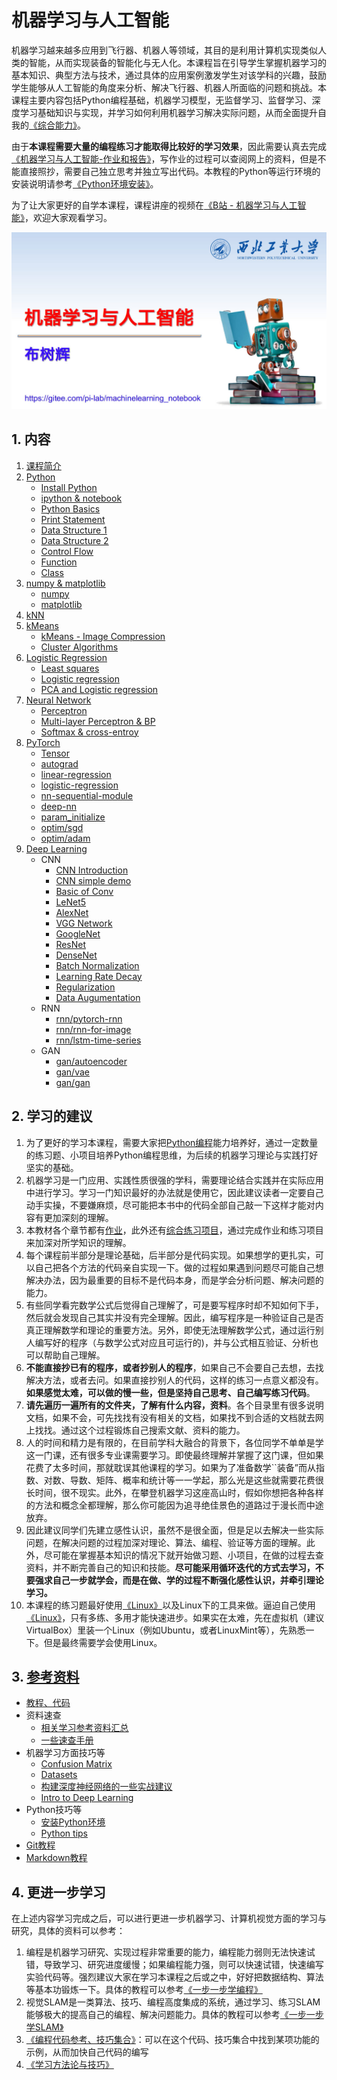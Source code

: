 # 机器学习与人工智能

机器学习越来越多应用到飞行器、机器人等领域，其目的是利用计算机实现类似人类的智能，从而实现装备的智能化与无人化。本课程旨在引导学生掌握机器学习的基本知识、典型方法与技术，通过具体的应用案例激发学生对该学科的兴趣，鼓励学生能够从人工智能的角度来分析、解决飞行器、机器人所面临的问题和挑战。本课程主要内容包括Python编程基础，机器学习模型，无监督学习、监督学习、深度学习基础知识与实现，并学习如何利用机器学习解决实际问题，从而全面提升自我的[《综合能力》](Targets.md)。

由于**本课程需要大量的编程练习才能取得比较好的学习效果**，因此需要认真去完成[《机器学习与人工智能-作业和报告》](https://gitee.com/pi-lab/machinelearning_homework)，写作业的过程可以查阅网上的资料，但是不能直接照抄，需要自己独立思考并独立写出代码。本教程的Python等运行环境的安装说明请参考[《Python环境安装》](references_tips/InstallPython.md)。

为了让大家更好的自学本课程，课程讲座的视频在[《B站 - 机器学习与人工智能》](https://www.bilibili.com/video/BV1oZ4y1N7ei/)，欢迎大家观看学习。



![Machine Learning Cover](images/machine_learning_1.jpg)


## 1. 内容
1. [课程简介](CourseIntroduction.pdf)
2. [Python](0_python/README.md)
   - [Install Python](references_tips/InstallPython.md)
   - [ipython & notebook](0_python/0-ipython_notebook.ipynb)
   - [Python Basics](0_python/1_Basics.ipynb)
   - [Print Statement](0_python/2_Print_Statement.ipynb)
   - [Data Structure 1](0_python/3_Data_Structure_1.ipynb)
   - [Data Structure 2](0_python/4_Data_Structure_2.ipynb)
   - [Control Flow](0_python/5_Control_Flow.ipynb)
   - [Function](0_python/6_Function.ipynb)
   - [Class](0_python/7_Class.ipynb)
3. [numpy & matplotlib](1_numpy_matplotlib_scipy_sympy/README.md)
   - [numpy](1_numpy_matplotlib_scipy_sympy/1-numpy_tutorial.ipynb)
   - [matplotlib](1_numpy_matplotlib_scipy_sympy/2-matplotlib_tutorial.ipynb)
4. [kNN](2_knn/knn_classification.ipynb)
5. [kMeans](3_kmeans/1-k-means.ipynb)
   - [kMeans - Image Compression](3_kmeans/2-kmeans-color-vq.ipynb)
   - [Cluster Algorithms](3_kmeans/3-ClusteringAlgorithms.ipynb)
6. [Logistic Regression](4_logistic_regression/)
   - [Least squares](4_logistic_regression/1-Least_squares.ipynb)
   - [Logistic regression](4_logistic_regression/2-Logistic_regression.ipynb)
   - [PCA and Logistic regression](4_logistic_regression/3-PCA_and_Logistic_Regression.ipynb)
7. [Neural Network](5_nn/)
   - [Perceptron](5_nn/1-Perceptron.ipynb)
   - [Multi-layer Perceptron & BP](5_nn/2-mlp_bp.ipynb)
   - [Softmax & cross-entroy](5_nn/3-softmax_ce.ipynb)
8. [PyTorch](6_pytorch/README.md)
   - [Tensor](6_pytorch/1-tensor.ipynb)
   - [autograd](6_pytorch/2-autograd.ipynb)
   - [linear-regression](6_pytorch/3-linear-regression.ipynb)
   - [logistic-regression](6_pytorch/4-logistic-regression.ipynb)
   - [nn-sequential-module](6_pytorch/5-nn-sequential-module.ipynb)
   - [deep-nn](6_pytorch/6-deep-nn.ipynb)
   - [param_initialize](6_pytorch/7-param_initialize.ipynb)
   - [optim/sgd](6_pytorch/optimizer/6_1-sgd.ipynb)
   - [optim/adam](6_pytorch/optimizer/6_6-adam.ipynb)
9. [Deep Learning](7_deep_learning/README.md)
   - CNN
      - [CNN Introduction](7_deep_learning/1_CNN/CNN_Introduction.pptx)
      - [CNN simple demo](demo_code/3_CNN_MNIST.py)
      - [Basic of Conv](7_deep_learning/1_CNN/01-basic_conv.ipynb)
      - [LeNet5](7_deep_learning/1_CNN/02-LeNet5.ipynb)
      - [AlexNet](7_deep_learning/1_CNN/03-AlexNet.ipynb)
      - [VGG Network](7_deep_learning/1_CNN/04-vgg.ipynb)
      - [GoogleNet](7_deep_learning/1_CNN/05-googlenet.ipynb)
      - [ResNet](7_deep_learning/1_CNN/06-resnet.ipynb)
      - [DenseNet](7_deep_learning/1_CNN/07-densenet.ipynb)
      - [Batch Normalization](7_deep_learning/1_CNN/08-batch-normalization.ipynb)
      - [Learning Rate Decay](7_deep_learning/1_CNN/09-lr-decay.ipynb)
      - [Regularization](7_deep_learning/1_CNN/10-regularization.ipynb)
      - [Data Augumentation](7_deep_learning/1_CNN/11-data-augumentation.ipynb)
   - RNN
      - [rnn/pytorch-rnn](7_deep_learning/2_RNN/pytorch-rnn.ipynb)
      - [rnn/rnn-for-image](7_deep_learning/2_RNN/rnn-for-image.ipynb)
      - [rnn/lstm-time-series](7_deep_learning/2_RNN/time-series/lstm-time-series.ipynb)
   - GAN
      - [gan/autoencoder](7_deep_learning/3_GAN/autoencoder.ipynb)
      - [gan/vae](7_deep_learning/3_GAN/vae.ipynb)
      - [gan/gan](7_deep_learning/3_GAN/gan.ipynb)



## 2. 学习的建议
1. 为了更好的学习本课程，需要大家把[Python编程](0_python)能力培养好，通过一定数量的练习题、小项目培养Python编程思维，为后续的机器学习理论与实践打好坚实的基础。
2. 机器学习是一门应用、实践性质很强的学科，需要理论结合实践并在实际应用中进行学习。学习一门知识最好的办法就是使用它，因此建议读者一定要自己动手实操，不要嫌麻烦，尽可能把本书中的代码全部自己敲一下这样才能对内容有更加深刻的理解。
3. 本教材各个章节都有[作业](https://gitee.com/pi-lab/machinelearning_homework)，此外还有[综合练习项目](https://gitee.com/pi-lab/machinelearning_homework)，通过完成作业和练习项目来加深对所学知识的理解。
4. 每个课程前半部分是理论基础，后半部分是代码实现。如果想学的更扎实，可以自己把各个方法的代码亲自实现一下。做的过程如果遇到问题尽可能自己想解决办法，因为最重要的目标不是代码本身，而是学会分析问题、解决问题的能力。
5. 有些同学看完数学公式后觉得自己理解了，可是要写程序时却不知如何下手，然后就会发现自己其实并没有完全理解。因此，编写程序是一种验证自己是否真正理解数学和理论的重要方法。另外，即使无法理解数学公式，通过运行别人编写好的程序（与数学公式对应且可运行的)，并与公式相互验证、分析也可以帮助自己理解。
6. **不能直接抄已有的程序，或者抄别人的程序**，如果自己不会要自己去想，去找解决方法，或者去问。如果直接抄别人的代码，这样的练习一点意义都没有。**如果感觉太难，可以做的慢一些，但是坚持自己思考、自己编写练习代码**。
7. **请先遍历一遍所有的文件夹，了解有什么内容，资料**。各个目录里有很多说明文档，如果不会，可先找找有没有相关的文档，如果找不到合适的文档就去网上找找。通过这个过程锻炼自己搜索文献、资料的能力。
8. 人的时间和精力是有限的，在目前学科大融合的背景下，各位同学不单单是学这一门课，还有很多专业课需要学习。即使最终理解并掌握了这门课，但如果花费了太多时间，那就耽误其他课程的学习。如果为了准备数学``装备”而从指数、对数、导数、矩阵、概率和统计等一一学起，那么光是这些就需要花费很长时间，很不现实。此外，在攀登机器学习这座高山时，假如你想把各种各样的方法和概念全都理解，那么你可能因为追寻绝佳景色的道路过于漫长而中途放弃。
9. 因此建议同学们先建立感性认识，虽然不是很全面，但是足以去解决一些实际问题，在解决问题的过程加深对理论、算法、编程、验证等方面的理解。此外，尽可能在掌握基本知识的情况下就开始做习题、小项目，在做的过程去查资料，并不断完善自己的知识和技能。**尽可能采用循环迭代的方式去学习，不要强求自己一步就学会，而是在做、学的过程不断强化感性认识，并牵引理论学习。**
10. 本课程的练习题最好使用[《Linux》](https://gitee.com/pi-lab/learn_programming/blob/master/6_tools/linux)以及Linux下的工具来做。逼迫自己使用[《Linux》](https://gitee.com/pi-lab/learn_programming/blob/master/6_tools/linux)，只有多练、多用才能快速进步。如果实在太难，先在虚拟机（建议VirtualBox）里装一个Linux（例如Ubuntu，或者LinuxMint等），先熟悉一下。但是最终需要学会使用Linux。



## 3. [参考资料](References.md)
* [教程、代码](References.md)
* 资料速查
  * [相关学习参考资料汇总](References.md)
  * [一些速查手册](references_tips/cheatsheet)
* 机器学习方面技巧等
  * [Confusion Matrix](references_tips/confusion_matrix.ipynb)
  * [Datasets](references_tips/datasets.ipynb)
  * [构建深度神经网络的一些实战建议](references_tips/构建深度神经网络的一些实战建议.md)
  * [Intro to Deep Learning](references_tips/Intro_to_Deep_Learning.pdf)
* Python技巧等
  * [安装Python环境](references_tips/InstallPython.md)
  * [Python tips](references_tips/python)
* [Git教程](https://gitee.com/pi-lab/learn_programming/blob/master/6_tools/git/README.md)
* [Markdown教程](https://gitee.com/pi-lab/learn_programming/blob/master/6_tools/markdown/README.md)




## 4. 更进一步学习

在上述内容学习完成之后，可以进行更进一步机器学习、计算机视觉方面的学习与研究，具体的资料可以参考：
1. 编程是机器学习研究、实现过程非常重要的能力，编程能力弱则无法快速试错，导致学习、研究进度缓慢；如果编程能力强，则可以快速试错，快速编写实验代码等。强烈建议大家在学习本课程之后或之中，好好把数据结构、算法等基本功锻炼一下。具体的教程可以参考[《一步一步学编程》](https://gitee.com/pi-lab/learn_programming)
2. 视觉SLAM是一类算法、技巧、编程高度集成的系统，通过学习、练习SLAM能够极大的提高自己的编程、解决问题能力。具体的教程可以参考[《一步一步学SLAM》](https://gitee.com/pi-lab/learn_slam)
3. [《编程代码参考、技巧集合》](https://gitee.com/pi-lab/code_cook)：可以在这个代码、技巧集合中找到某项功能的示例，从而加快自己代码的编写
4. [《学习方法论与技巧》](https://gitee.com/pi-lab/pilab_research_fields)
